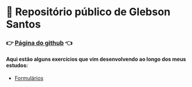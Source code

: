 # :memo: Repositório público de Glebson Santos
### :point_right: [Página do github](https://github.com/santos-glebson) :point_left:

#### Aqui estão alguns exercícios que vim desenvolvendo ao longo dos meus estudos:
* [Formulários](https://santos-glebson.github.io/formularios/index.html)

